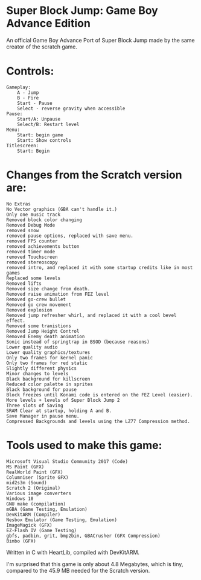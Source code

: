 # Super Block Jump: Game Boy Advance Edition
An official Game Boy Advance Port of Super Block Jump made by the same creator of the scratch game.

# Controls:
	Gameplay:
		A - Jump
		B - Fire
		Start - Pause
		Select - reverse gravity when accessible
	Pause:
		Start/A: Unpause
		Select/B: Restart level
	Menu:
		Start: begin game
		Start: Show controls
	Titlescreen:
		Start: Begin
    
# Changes from the Scratch version are:
	No Extras
	No Vector graphics (GBA can't handle it.)
	Only one music track
	Removed block color changing
	Removed Debug Mode
	removed snow
	removed pause options, replaced with save menu.
	removed FPS counter
	removed achievements button
	removed timer mode
	removed Touchscreen
	removed stereoscopy
	removed intro, and replaced it with some startup credits like in most games
	Replaced some levels
	Removed lifts
	Removed size change from death.
	Removed raise animation from FEZ level
	Removed go-crew bullet
	Removed go crew movement
	Removed explosion
	Removed jump refresher whirl, and replaced it with a cool bevel effect.
	Removed some tranistions
	Removed Jump Height Control
	Removed Enemy death animation
	Sonic instead of springtrap in BSOD (because reasons)
	Lower quality audio
	Lower quality graphics/textures
	Only two frames for kernel panic
	Only two frames for red static
	Slightly different physics
	Minor changes to levels
	Black background for killscreen
	Reduced color palette in sprites
	Black background for pause
	Block freezes until Konami code is entered on the FEZ Level (easier).
	More levels + levels of Super Block Jump 2
	Three slots of Saving
	SRAM Clear at startup, holding A and B.
	Save Manager in pause menu.
	Compressed Backgrounds and levels using the LZ77 Compression method.

# Tools used to make this game:
	Microsoft Visual Studio Community 2017 (Code)
	MS Paint (GFX)
	RealWorld Paint (GFX)
	Columniser (Sprite GFX)
	mid2s3m (Sound)
	Scratch 2 (Original)
	Various image converters
	Windows 10
	GNU make (compilation)
	mGBA (Game Testing, Emulation)
	DevKitARM (Compiler)
	Nesbox Emulator (Game Testing, Emulation)
	ImageMagick (GFX)
	EZ-Flash IV (Game Testing)
	gbfs, padbin, grit, bmp2bin, GBACrusher (GFX Compression)
	Bimbo (GFX)

Written in C with HeartLib, compiled with DevKitARM.

I'm surprised that this game is only about 4.8 Megabytes, which is tiny, compared to the 45.9 MB needed for the Scratch version.